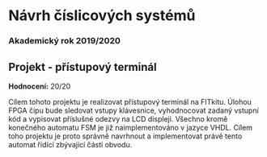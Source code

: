 # Návrh číslicových systémů

### **Akademický rok 2019/2020**

## Projekt - přístupový terminál
**Hodnocení:** 20/20 <br>

Cílem tohoto projektu je realizovat přístupový terminál na FITkitu. Úlohou FPGA čipu bude sledovat vstupy klávesnice, vyhodnocovat zadaný vstupní kód a vypisovat příslušné odezvy na LCD displeji. Všechno kromě konečného automatu FSM je již naimplementováno v jazyce VHDL. Cílem toho projektu je proto správně navrhnout a implementovat právě tento automat řídící zbývající části obvodu.